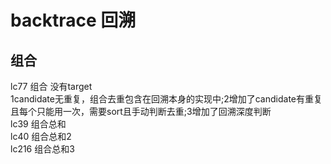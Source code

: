 # backtrace 回溯  
## 组合 
lc77 组合  没有target  
1candidate无重复，组合去重包含在回溯本身的实现中;2增加了candidate有重复且每个只能用一次，需要sort且手动判断去重;3增加了回溯深度判断  
lc39 组合总和  
lc40 组合总和2  
lc216 组合总和3  
